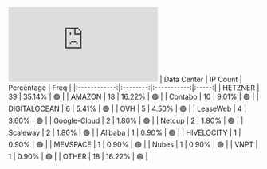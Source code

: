 ![Diagramm](https://github.com/obajay/StateSync-snapshots/blob/main/Projects/Oraichain/1/README.md)
| Data Center | IP Count | Percentage | Freq |
|:------------:|:--------:|:-----------:|:-----:|
| HETZNER | 39 | 35.14% | 🟢 |
| AMAZON | 18 | 16.22% | 🟢 |
| Contabo | 10 | 9.01% | 🟢 |
| DIGITALOCEAN | 6 | 5.41% | 🟢 |
| OVH | 5 | 4.50% | 🟢 |
| LeaseWeb | 4 | 3.60% | 🟢 |
| Google-Cloud | 2 | 1.80% | 🟢 |
| Netcup | 2 | 1.80% | 🟢 |
| Scaleway | 2 | 1.80% | 🟢 |
| Alibaba | 1 | 0.90% | 🟢 |
| HIVELOCITY | 1 | 0.90% | 🟢 |
| MEVSPACE | 1 | 0.90% | 🟢 |
| Nubes | 1 | 0.90% | 🟢 |
| VNPT | 1 | 0.90% | 🟢 |
| OTHER | 18 | 16.22% | 🟢 |